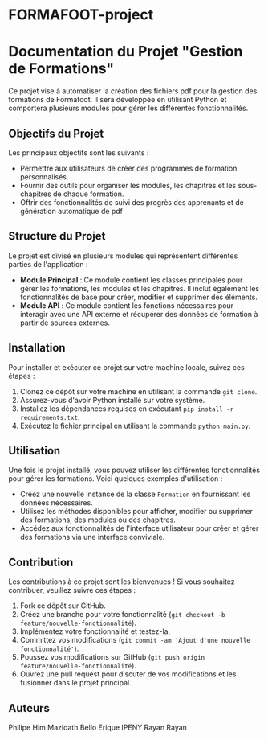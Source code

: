 # FORMAFOOT-project
# Documentation du Projet "Gestion de Formations"

Ce projet vise à  automatiser la création des fichiers pdf pour la gestion des formations de Formafoot. Il sera développée en utilisant Python et comportera plusieurs modules pour gérer les différentes fonctionnalités.

## Objectifs du Projet

 Les principaux objectifs sont les suivants :

- Permettre aux utilisateurs de créer des programmes de formation personnalisés.
- Fournir des outils pour organiser les modules, les chapitres et les sous-chapitres de chaque formation.
- Offrir des fonctionnalités de suivi des progrès des apprenants et de génération automatique de pdf

## Structure du Projet

Le projet est divisé en plusieurs modules qui représentent différentes parties de l'application :

- **Module Principal** : Ce module contient les classes principales pour gérer les formations, les modules et les chapitres. Il inclut également les fonctionnalités de base pour créer, modifier et supprimer des éléments.
- **Module API** : Ce module contient les fonctions nécessaires pour interagir avec une API externe et récupérer des données de formation à partir de sources externes.


## Installation

Pour installer et exécuter ce projet sur votre machine locale, suivez ces étapes :

1. Clonez ce dépôt sur votre machine en utilisant la commande `git clone`.
2. Assurez-vous d'avoir Python installé sur votre système.
3. Installez les dépendances requises en exécutant `pip install -r requirements.txt`.
4. Exécutez le fichier principal en utilisant la commande `python main.py`.

## Utilisation

Une fois le projet installé, vous pouvez utiliser les différentes fonctionnalités pour gérer les formations. Voici quelques exemples d'utilisation :

- Créez une nouvelle instance de la classe `Formation` en fournissant les données nécessaires.
- Utilisez les méthodes disponibles pour afficher, modifier ou supprimer des formations, des modules ou des chapitres.
- Accédez aux fonctionnalités de l'interface utilisateur pour créer et gérer des formations via une interface conviviale.

## Contribution

Les contributions à ce projet sont les bienvenues ! Si vous souhaitez contribuer, veuillez suivre ces étapes :

1. Fork ce dépôt sur GitHub.
2. Créez une branche pour votre fonctionnalité (`git checkout -b feature/nouvelle-fonctionnalité`).
3. Implémentez votre fonctionnalité et testez-la.
4. Committez vos modifications (`git commit -am 'Ajout d'une nouvelle fonctionnalité'`).
5. Poussez vos modifications sur GitHub (`git push origin feature/nouvelle-fonctionnalité`).
6. Ouvrez une pull request pour discuter de vos modifications et les fusionner dans le projet principal.

## Auteurs

Philipe Him
Mazidath Bello
Erique IPENY
Rayan
Rayan

